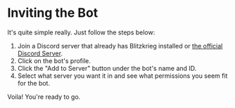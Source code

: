 # Inviting the Bot

It's quite simple really. Just follow the steps below:

1. Join a Discord server that already has Blitzkrieg installed or [the official Discord Server](https://discord.gg/nDt7AjGJQH).
2. Click on the bot's profile.
3. Click the "Add to Server" button under the bot's name and ID.
4. Select what server you want it in and see what permissions you seem fit for the bot.

Voila! You're ready to go.
